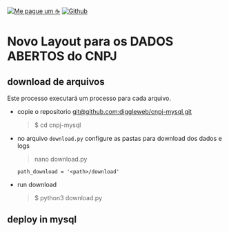 [![Me pague um ☕ ](https://img.shields.io/badge/Buy%20me%20a%20%E2%98%95%20-%20Patreon%20-yellowgreen)](https://www.patreon.com/bePatron?u=46149384 "Paga um café para nos")
[![Github](https://img.shields.io/badge/creator-alexyucra-red)](https://github.com/diggleweb)

# Novo Layout para os DADOS ABERTOS do CNPJ

## download de arquivos

Este processo executará um processo para cada arquivo.

- copie o repositorio [git@github.com:diggleweb/cnpj-mysql.git](git@github.com:diggleweb/cnpj-mysql.git)
    > $ cd cnpj-mysql
- no arquivo `download.py` configure as pastas para download dos dados e logs
    > nano download.py

    ```
    path_download = '<path>/download'
    ```
- run download
    > $ python3 download.py

## deploy in mysql
